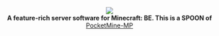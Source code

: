 <p align="center">
	<a href="https://pmmp.io">
		<!--[if IE]>
			<img src="https://github.com/MrHoller/FeogCore/blob/stable/.github/readme/frogcore.png" alt="The FrogCore logo" title="FrogCore" loading="eager" />
		<![endif]-->
		<picture>
			<source srcset="https://github.com/MrHoller/FrogCore/raw/stable/.github/readme/frogcore-dark.png" media="(prefers-color-scheme: dark)">
			<img src="https://github.com/MrHoller/FrogCore/raw/stable/.github/readme/frogcore.png" loading="eager" />
		</picture>
	</a><br>
	<b>A feature-rich server software for Minecraft: BE. This is a SPOON of </b><a href="https://github.com/pmmp/PocketMine-MP">PocketMine-MP</a>
</p>
